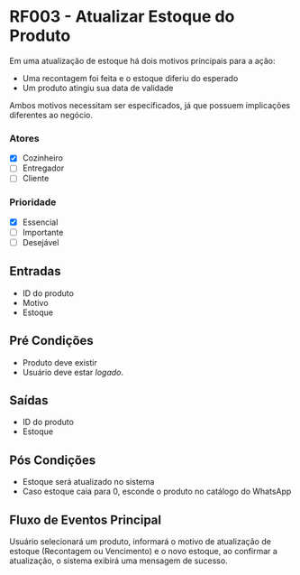 # RF003 - Atualizar Estoque do Produto

Em uma atualização de estoque há dois motivos principais para a ação:&#x20;

* Uma recontagem foi feita e o estoque diferiu do esperado
* Um produto atingiu sua data de validade

Ambos motivos necessitam ser especificados, já que possuem implicações diferentes ao negócio.

### Atores

* [x] Cozinheiro
* [ ] Entregador
* [ ] Cliente

### Prioridade

* [x] Essencial
* [ ] Importante
* [ ] Desejável

## Entradas

* ID do produto
* Motivo
* Estoque

## Pré Condições

* Produto deve existir
* Usuário deve estar _logado_.

## Saídas

* ID do produto
* Estoque

## Pós Condições

* Estoque será atualizado no sistema
* Caso estoque caia para 0, esconde o produto no catálogo do WhatsApp

## Fluxo de Eventos Principal

Usuário selecionará um produto, informará o motivo de atualização de estoque (Recontagem ou Vencimento) e o novo estoque, ao confirmar a atualização, o sistema exibirá uma mensagem de sucesso.

